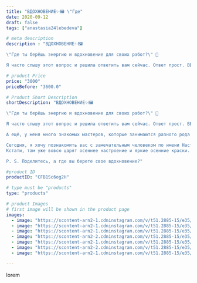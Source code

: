 ```yaml
---
title: "ВДОХНОВЕНИЕ✨🖼️ \"Где"
date: 2020-09-12
draft: false
tags: ["anastasia24lebedeva"]

# meta description
description : "ВДОХНОВЕНИЕ✨🖼️

\"Где ты берёшь энергию и вдохновение для своих работ?\" 🤔

Я часто слышу этот вопрос и решила ответить вам сейчас. Ответ прост. ВЕЗДЕ... Я живу"

# product Price
price: "3000"
priceBefore: "3600.0"

# Product Short Description
shortDescription: "ВДОХНОВЕНИЕ✨🖼️

\"Где ты берёшь энергию и вдохновение для своих работ?\" 🤔

Я часто слышу этот вопрос и решила ответить вам сейчас. Ответ прост. ВЕЗДЕ... Я живу в замечательном месте. Особенно сейчас, когда за окном начинает желтеть листва🍂. Так получилось, что мои окна выходят на аллею, с клёнами🍁, каштанами и берёзами. И вид на это желто//-багряное великолепие необыкновенный...

А ещё, у меня много знакомых мастеров, которые занимаются разного рода творчеством🧸🎨🧶🧵🖼️. И когда дружишь с таким приятным и разносторонним коллективом, то не может быть иначе, как спокойно черпать вдохновение друг в друге.

Сегодня, я хочу познакомить вас с замечательным человеком по имени Настя. У неё небольшая мастерская @mini_lafka, где на свет появляются замечательные украшения для маленьких принцес🎀. 
Кстати, там уже вовсю царят осеннее настроение и яркие осенние краски. Подробности смотрите в моей карусели.

P. S. Поделитесь, а где вы берете свое вдохновение?"

#product ID
productID: "CFB1Sc6og2H"

# type must be "products"
type: "products"

# product Images
# first image will be shown in the product page
images:
  - image: "https://scontent-arn2-1.cdninstagram.com/v/t51.2885-15/e35/119071172_718489898879391_3284005343950297211_n.jpg?se=7&tp=1&_nc_ht=scontent-arn2-1.cdninstagram.com&_nc_cat=103&_nc_ohc=Dd61SL84Z18AX9vUSE1&oh=b4e5f480e250a57c7f4950e44d017594&oe=6069F396&ig_cache_key=MjM5NjQzMDgzMjAxNjQ2MDEyNg%3D%3D.2"
  - image: "https://scontent-arn2-1.cdninstagram.com/v/t51.2885-15/e35/119234371_2639461729616826_3345030182591681970_n.jpg?tp=1&_nc_ht=scontent-arn2-1.cdninstagram.com&_nc_cat=106&_nc_ohc=ntDsaYEhVQkAX9Pj7Ec&oh=bac6bf7aab10b6e2eef81b36a4baad55&oe=606CB1A7&ig_cache_key=MjM5NjQzMDgzMTk2NjE1NzAxNw%3D%3D.2"
  - image: "https://scontent-arn2-1.cdninstagram.com/v/t51.2885-15/e35/119115868_164887128562742_7823709006671081189_n.jpg?tp=1&_nc_ht=scontent-arn2-1.cdninstagram.com&_nc_cat=102&_nc_ohc=60t0P8fM5ssAX_GBCb3&oh=ec0ea0cb2d7610f8cdd50d11e70c7de1&oe=606D4F01&ig_cache_key=MjM5NjQzMDgzMTk4Mjg0MjIxMg%3D%3D.2"
  - image: "https://scontent-arn2-2.cdninstagram.com/v/t51.2885-15/e35/119058951_726666824547377_8571544516065473728_n.jpg?tp=1&_nc_ht=scontent-arn2-2.cdninstagram.com&_nc_cat=105&_nc_ohc=Zj9boRKf9_kAX_EdKUl&oh=3b33b85d5da0cf28a5e9eb096888b652&oe=606CA09E&ig_cache_key=MjM5NjQzMDgzMTk5OTY2MDY4Mg%3D%3D.2"
  - image: "https://scontent-arn2-1.cdninstagram.com/v/t51.2885-15/e35/119206062_2800991410226687_2031279513503488657_n.jpg?tp=1&_nc_ht=scontent-arn2-1.cdninstagram.com&_nc_cat=111&_nc_ohc=qKj-xf6h_sYAX_3Xmxe&oh=a34cb60965cb437ca5d4057c6b2aff0f&oe=606A9BB6&ig_cache_key=MjM5NjQzMDgzMTk4Mjg2NDgwMg%3D%3D.2"
  - image: "https://scontent-arn2-2.cdninstagram.com/v/t51.2885-15/e35/119135050_318181986158148_3993192061044855000_n.jpg?se=7&tp=1&_nc_ht=scontent-arn2-2.cdninstagram.com&_nc_cat=100&_nc_ohc=-5-Vr3t87u0AX9NLfyw&oh=8cac01826c3e2d3502f8b18926ed0577&oe=606C9969&ig_cache_key=MjM5NjQzMDgzMjAwODAwNzAzNQ%3D%3D.2"
  - image: "https://scontent-arn2-1.cdninstagram.com/v/t51.2885-15/e35/119069459_3447803198602138_2424665572350727029_n.jpg?se=7&tp=1&_nc_ht=scontent-arn2-1.cdninstagram.com&_nc_cat=110&_nc_ohc=Qn99KAyaRRQAX_4dRaM&oh=b04f0473f2ff59ff2dd450606abbea83&oe=606B7D53&ig_cache_key=MjM5NjQzMDgzMjAyNDc1OTU3OA%3D%3D.2"

---
```

lorem
